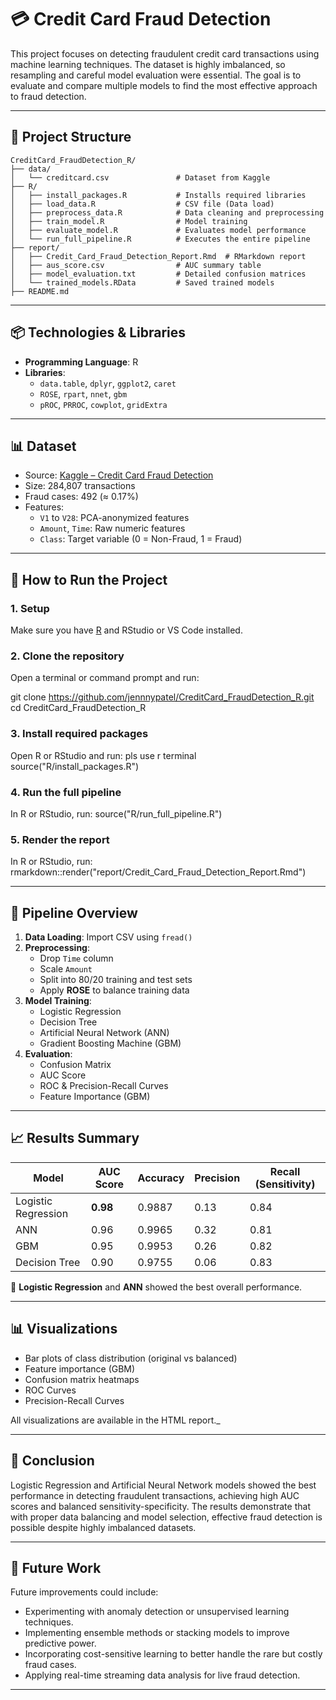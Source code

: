 # 💳 Credit Card Fraud Detection

This project focuses on detecting fraudulent credit card transactions using machine learning techniques. The dataset is highly imbalanced, so resampling and careful model evaluation were essential. The goal is to evaluate and compare multiple models to find the most effective approach to fraud detection.

---
## 📁 Project Structure


```text
CreditCard_FraudDetection_R/
├── data/
│   └── creditcard.csv               # Dataset from Kaggle
├── R/
│   ├── install_packages.R           # Installs required libraries
│   ├── load_data.R                  # CSV file (Data load)
│   ├── preprocess_data.R            # Data cleaning and preprocessing
│   ├── train_model.R                # Model training
│   ├── evaluate_model.R             # Evaluates model performance
│   └── run_full_pipeline.R          # Executes the entire pipeline
├── report/
│   ├── Credit_Card_Fraud_Detection_Report.Rmd  # RMarkdown report
│   ├── aus_score.csv                # AUC summary table
│   ├── model_evaluation.txt         # Detailed confusion matrices
│   └── trained_models.RData         # Saved trained models
├── README.md

```

---

## 📦 Technologies & Libraries
- **Programming Language**: R
- **Libraries**:
  - `data.table`, `dplyr`, `ggplot2`, `caret`
  - `ROSE`, `rpart`, `nnet`, `gbm`
  - `pROC`, `PRROC`, `cowplot`, `gridExtra`

---

## 📊 Dataset
- Source: [Kaggle – Credit Card Fraud Detection](https://www.kaggle.com/datasets/mlg-ulb/creditcardfraud)
- Size: 284,807 transactions
- Fraud cases: 492 (≈ 0.17%)
- Features:
  - `V1` to `V28`: PCA-anonymized features
  - `Amount`, `Time`: Raw numeric features
  - `Class`: Target variable (0 = Non-Fraud, 1 = Fraud)

---

## 🚀 How to Run the Project

### 1. Setup

Make sure you have [R](https://cran.r-project.org/) and RStudio or VS Code installed.

### 2. Clone the repository

Open a terminal or command prompt and run:


git clone https://github.com/jennnypatel/CreditCard_FraudDetection_R.git
cd CreditCard_FraudDetection_R

### 3. Install required packages

Open R or RStudio and run:
pls use r terminal
source("R/install_packages.R")

### 4. Run the full pipeline
In R or RStudio, run:
source("R/run_full_pipeline.R")

### 5. Render the report
In R or RStudio, run:
rmarkdown::render("report/Credit_Card_Fraud_Detection_Report.Rmd")


---


## 🔄 Pipeline Overview
1. **Data Loading**: Import CSV using `fread()`
2. **Preprocessing**:
   - Drop `Time` column
   - Scale `Amount`
   - Split into 80/20 training and test sets
   - Apply **ROSE** to balance training data
3. **Model Training**:
   - Logistic Regression
   - Decision Tree
   - Artificial Neural Network (ANN)
   - Gradient Boosting Machine (GBM)
4. **Evaluation**:
   - Confusion Matrix
   - AUC Score
   - ROC & Precision-Recall Curves
   - Feature Importance (GBM)

   
---


## 📈 Results Summary

| Model                | AUC Score | Accuracy | Precision | Recall (Sensitivity) |
|---------------------|-----------|----------|-----------|-----------------------|
| Logistic Regression | **0.98**  | 0.9887   | 0.13      | 0.84                  |
| ANN                 | 0.96      | 0.9965   | 0.32      | 0.81                  |
| GBM                 | 0.95      | 0.9953   | 0.26      | 0.82                  |
| Decision Tree       | 0.90      | 0.9755   | 0.06      | 0.83                  |

 📌 **Logistic Regression** and **ANN** showed the best overall performance.

 
---


## 📊 Visualizations

- Bar plots of class distribution (original vs balanced)
- Feature importance (GBM)
- Confusion matrix heatmaps
- ROC Curves
- Precision-Recall Curves

All visualizations are available in the HTML report._


---


## 🎯 Conclusion

Logistic Regression and Artificial Neural Network models showed the best performance in detecting fraudulent transactions, achieving high AUC scores and balanced sensitivity-specificity. The results demonstrate that with proper data balancing and model selection, effective fraud detection is possible despite highly imbalanced datasets.


---

## 🚀 Future Work
Future improvements could include:

- Experimenting with anomaly detection or unsupervised learning techniques.
- Implementing ensemble methods or stacking models to improve predictive power.
- Incorporating cost-sensitive learning to better handle the rare but costly fraud cases.
- Applying real-time streaming data analysis for live fraud detection.


---